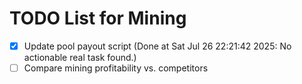 # TODO List for Mining

- [x] Update pool payout script  (Done at Sat Jul 26 22:21:42 2025: No actionable real task found.)
- [ ] Compare mining profitability vs. competitors